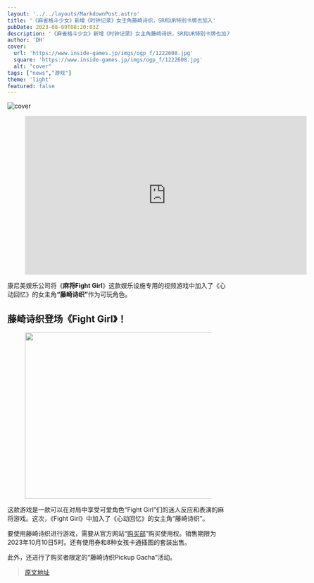 ```yaml
---
layout: '../../layouts/MarkdownPost.astro'
title: '《麻雀格斗少女》新增《时钟记录》女主角藤崎诗织，SR和UR特别卡牌也加入'
pubDate: 2023-08-09T08:20:03Z
description: '《麻雀格斗少女》新增《时钟记录》女主角藤崎诗织，SR和UR特别卡牌也加入'
author: 'DH'
cover:
  url: 'https://www.inside-games.jp/imgs/ogp_f/1222608.jpg'
  square: 'https://www.inside-games.jp/imgs/ogp_f/1222608.jpg'
  alt: "cover"
tags: ["news","游戏"]
theme: 'light'
featured: false
---
```


![cover](https://www.inside-games.jp/imgs/ogp_f/1222608.jpg)

<figure class="ctms-editor-youtube"><iframe src="https://www.youtube.com/embed/ue9Q85M5NEc?rel=0" width="640" height="360" max-width="100%" frameborder="0" allow="accelerometer; autoplay; encrypted-media; gyroscope; picture-in-picture" allowfullscreen=""></iframe></figure>
<p>康尼美娱乐公司将《<b>麻将Fight Girl</b>》这款娱乐设施专用的视频游戏中加入了《心动回忆》的女主角<b>“藤崎诗织”</b>作为可玩角色。</p>
<h2>藤崎诗织登场《Fight Girl》！</h2>
<figure class="ctms-editor-image"><img src="https://www.inside-games.jp/imgs/zoom/1222618.jpg" class="inline-article-image" width="670" height="377"></figure>
<p>这款游戏是一款可以在对局中享受可爱角色“Fight Girl”们的迷人反应和表演的麻将游戏。这次，《Fight Girl》中加入了《心动回忆》的女主角“藤崎诗织”。</p>
<p>要使用藤崎诗织进行游戏，需要从官方网站“<a target="_blank" rel="noopener noreferrer nofollow" href="https://p.eagate.573.jp/gate/p/eamusement/coop/list.html?shop=1&amp;category=65&amp;cc=0&amp;ls=1">购买部</a>”购买使用权。销售期限为2023年10月10日5时。还有使用券和8种女孩卡通插图的套装出售。</p>
<p>此外，还进行了购买者限定的“藤崎诗织Pickup Gacha”活动。

>[原文地址](https://www.inside-games.jp/article/2023/08/09/147745.html)  